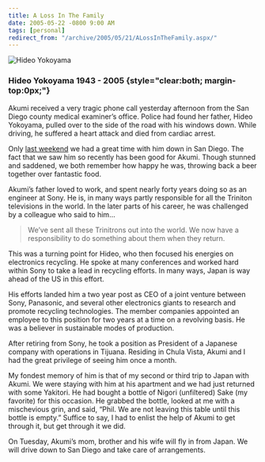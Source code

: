 ```yaml
---
title: A Loss In The Family
date: 2005-05-22 -0800 9:00 AM
tags: [personal]
redirect_from: "/archive/2005/05/21/ALossInTheFamily.aspx/"
---
```


![Hideo Yokoyama](/images/HideoYokoyama.jpg)

### Hideo Yokoyama 1943 - 2005 {style="clear:both; margin-top:0px;"}

Akumi received a very tragic phone call yesterday afternoon from the San
Diego county medical examiner’s office. Police had found her father,
Hideo Yokoyama, pulled over to the side of the road with his windows
down. While driving, he suffered a heart attack and died from cardiac
arrest.

Only [last weekend](https://haacked.com/archive/2005/05/15/3228.aspx) we
had a great time with him down in San Diego. The fact that we saw him so
recently has been good for Akumi. Though stunned and saddened, we both
remember how happy he was, throwing back a beer together over fantastic
food.

Akumi’s father loved to work, and spent nearly forty years doing so as
an engineer at Sony. He is, in many ways partly responsible for all the
Triniton televisions in the world. In the later parts of his career, he
was challenged by a colleague who said to him...

> We’ve sent all these Trinitrons out into the world. We now have a
> responsibility to do something about them when they return.

This was a turning point for Hideo, who then focused his energies on
electronics recycling. He spoke at many conferences and worked hard
within Sony to take a lead in recycling efforts. In many ways, Japan is
way ahead of the US in this effort.

His efforts landed him a two year post as CEO of a joint venture between
Sony, Panasonic, and several other electronics giants to research and
promote recycling technologies. The member companies appointed an
employee to this position for two years at a time on a revolving basis.
He was a believer in sustainable modes of production.

After retiring from Sony, he took a position as President of a Japanese
company with operations in Tijuana. Residing in Chula Vista, Akumi and I
had the great privilege of seeing him once a month.

My fondest memory of him is that of my second or third trip to Japan
with Akumi. We were staying with him at his apartment and we had just
returned with some Yakitori. He had bought a bottle of Nigori
(unfiltered) Sake (my favorite) for this occasion. He grabbed the
bottle, looked at me with a mischevious grin, and said, “Phil. We are
not leaving this table until this bottle is empty.” Suffice to say, I
had to enlist the help of Akumi to get through it, but get through it we
did.

On Tuesday, Akumi’s mom, brother and his wife will fly in from Japan. We
will drive down to San Diego and take care of arrangements.

